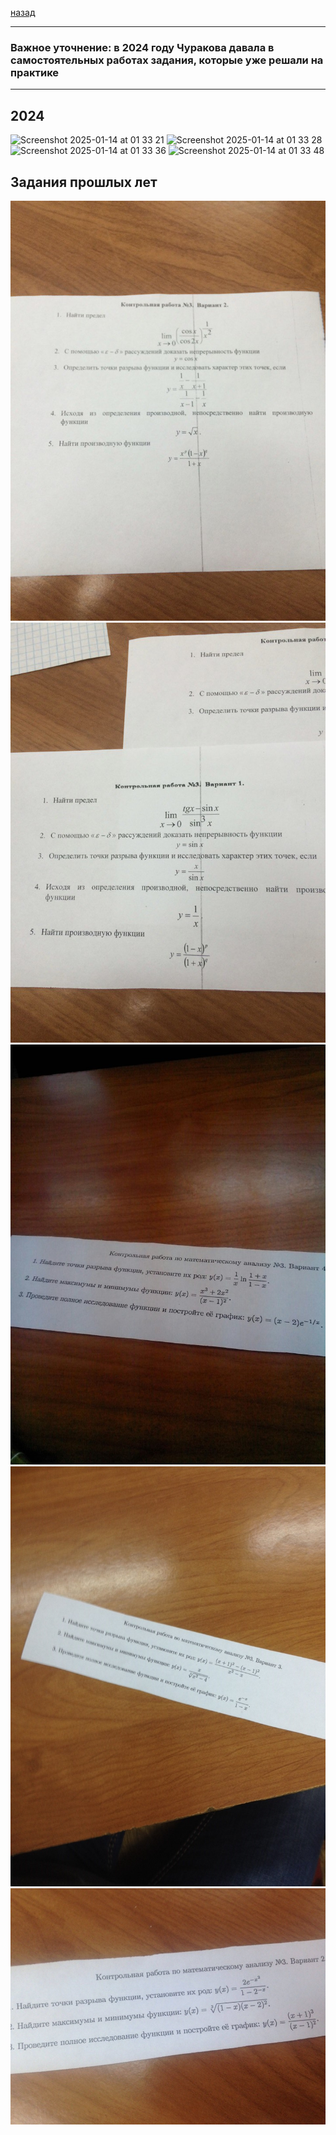 [назад](mathan.md)
***
### Важное уточнение: в 2024 году Чуракова давала в самостоятельных работах задания, которые уже решали на практике
***
## 2024
<img width="299" alt="Screenshot 2025-01-14 at 01 33 21" src="https://github.com/user-attachments/assets/9f976baa-2c09-4114-8ede-3ab3ae5059ee" />

<img width="281" alt="Screenshot 2025-01-14 at 01 33 28" src="https://github.com/user-attachments/assets/de5c7523-a759-46df-862e-7723a74e8ef1" />

<img width="324" alt="Screenshot 2025-01-14 at 01 33 36" src="https://github.com/user-attachments/assets/e92a6055-f7b7-474c-a954-c4f6c39e3d11" />

<img width="323" alt="Screenshot 2025-01-14 at 01 33 48" src="https://github.com/user-attachments/assets/660804cb-4c7e-4ba9-88c4-f6817f345085" />

## Задания прошлых лет

![матанализ практика вариант номер 1](../../../images/mathan/sem-1/practice/att3/math-isit-pr3/pr1.jpg)
![матанализ практика вариант номер 2](../../../images/mathan/sem-1/practice/att3/math-isit-pr3/pr2.jpg)
![матанализ практика вариант номер 3](../../../images/mathan/sem-1/practice/att3/math-isit-pr3/pr3.jpg)
![матанализ практика вариант номер 4](../../../images/mathan/sem-1/practice/att3/math-isit-pr3/pr4.jpg)
![матанализ практика вариант номер 4](../../../images/mathan/sem-1/practice/att3/math-isit-pr3/pr5.jpg)
